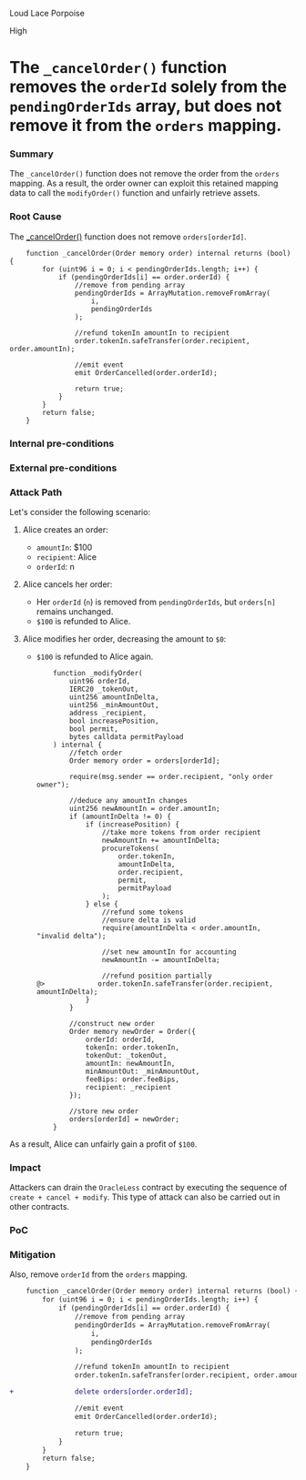 Loud Lace Porpoise

High

# The `_cancelOrder()` function removes the `orderId` solely from the `pendingOrderIds` array, but does not remove it from the `orders` mapping.

### Summary

The `_cancelOrder()` function does not remove the order from the `orders` mapping. As a result, the order owner can exploit this retained mapping data to call the `modifyOrder()` function and unfairly retrieve assets.

### Root Cause

The [_cancelOrder()](https://github.com/sherlock-audit/2024-11-oku/blob/main/oku-custom-order-types/contracts/automatedTrigger/OracleLess.sol#L150-L169) function does not remove `orders[orderId]`.

```solidity
    function _cancelOrder(Order memory order) internal returns (bool) {
        for (uint96 i = 0; i < pendingOrderIds.length; i++) {
            if (pendingOrderIds[i] == order.orderId) {
                //remove from pending array
                pendingOrderIds = ArrayMutation.removeFromArray(
                    i,
                    pendingOrderIds
                );

                //refund tokenIn amountIn to recipient
                order.tokenIn.safeTransfer(order.recipient, order.amountIn);

                //emit event
                emit OrderCancelled(order.orderId);

                return true;
            }
        }
        return false;
    }
```

### Internal pre-conditions

### External pre-conditions

### Attack Path

Let's consider the following scenario:

1. Alice creates an order:

    - `amountIn`: $100
    - `recipient`: Alice
    - `orderId`: n
2. Alice cancels her order:

    - Her `orderId` (`n`) is removed from `pendingOrderIds`, but `orders[n]` remains unchanged.
    - `$100` is refunded to Alice.
3. Alice modifies her order, decreasing the amount to `$0`:

    - `$100` is refunded to Alice again.
        ```solidity
            function _modifyOrder(
                uint96 orderId,
                IERC20 _tokenOut,
                uint256 amountInDelta,
                uint256 _minAmountOut,
                address _recipient,
                bool increasePosition,
                bool permit,
                bytes calldata permitPayload
            ) internal {
                //fetch order
                Order memory order = orders[orderId];

                require(msg.sender == order.recipient, "only order owner");

                //deduce any amountIn changes
                uint256 newAmountIn = order.amountIn;
                if (amountInDelta != 0) {
                    if (increasePosition) {
                        //take more tokens from order recipient
                        newAmountIn += amountInDelta;
                        procureTokens(
                            order.tokenIn,
                            amountInDelta,
                            order.recipient,
                            permit,
                            permitPayload
                        );
                    } else {
                        //refund some tokens
                        //ensure delta is valid
                        require(amountInDelta < order.amountIn, "invalid delta");

                        //set new amountIn for accounting
                        newAmountIn -= amountInDelta;

                        //refund position partially
        @>             order.tokenIn.safeTransfer(order.recipient, amountInDelta);
                    }
                }

                //construct new order
                Order memory newOrder = Order({
                    orderId: orderId,
                    tokenIn: order.tokenIn,
                    tokenOut: _tokenOut,
                    amountIn: newAmountIn,
                    minAmountOut: _minAmountOut,
                    feeBips: order.feeBips,
                    recipient: _recipient
                });

                //store new order
                orders[orderId] = newOrder;
            }
        ```

As a result, Alice can unfairly gain a profit of `$100`.

### Impact

Attackers can drain the `OracleLess` contract by executing the sequence of `create + cancel + modify`. This type of attack can also be carried out in other contracts.

### PoC

### Mitigation

Also, remove `orderId` from the `orders` mapping.

```diff
    function _cancelOrder(Order memory order) internal returns (bool) {
        for (uint96 i = 0; i < pendingOrderIds.length; i++) {
            if (pendingOrderIds[i] == order.orderId) {
                //remove from pending array
                pendingOrderIds = ArrayMutation.removeFromArray(
                    i,
                    pendingOrderIds
                );

                //refund tokenIn amountIn to recipient
                order.tokenIn.safeTransfer(order.recipient, order.amountIn);

+               delete orders[order.orderId];

                //emit event
                emit OrderCancelled(order.orderId);

                return true;
            }
        }
        return false;
    }
```